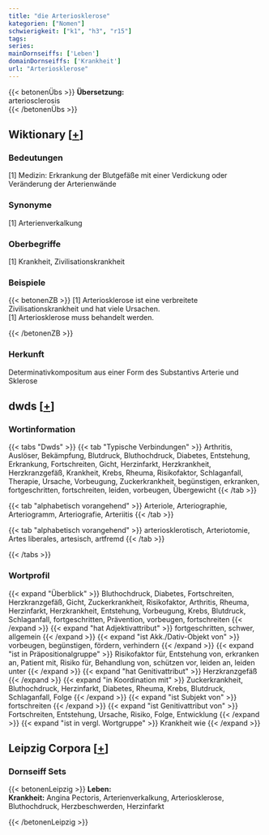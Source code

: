```yaml
---
title: "die Arteriosklerose"
kategorien: ["Nomen"]
schwierigkeit: ["k1", "h3", "r15"]
tags:
series:
mainDornseiffs: ['Leben']
domainDornseiffs: ['Krankheit']
url: "Arteriosklerose"
---
```


{{< betonenÜbs >}}
**Übersetzung:**  
arteriosclerosis  
{{< /betonenÜbs >}}

## Wiktionary [[+](https://de.wiktionary.org/wiki/Arteriosklerose)]

### Bedeutungen
[1] Medizin: Erkrankung der Blutgefäße mit einer Verdickung oder Veränderung der Arterienwände  

### Synonyme
[1] Arterienverkalkung  

### Oberbegriffe
[1] Krankheit, Zivilisationskrankheit  

### Beispiele
{{< betonenZB >}}
[1] Arteriosklerose ist eine verbreitete Zivilisationskrankheit und hat viele Ursachen.  
[1] Arteriosklerose muss behandelt werden.  

{{< /betonenZB >}}
### Herkunft
Determinativkompositum aus einer Form des Substantivs Arterie und Sklerose  



## dwds [[+](https://www.dwds.de/wb/Arteriosklerose)]

### Wortinformation
{{< tabs "Dwds" >}}
{{< tab "Typische Verbindungen" >}}
Arthritis, Auslöser, Bekämpfung, Blutdruck, Bluthochdruck, Diabetes, Entstehung, Erkrankung, Fortschreiten, Gicht, Herzinfarkt, Herzkrankheit, Herzkranzgefäß, Krankheit, Krebs, Rheuma, Risikofaktor, Schlaganfall, Therapie, Ursache, Vorbeugung, Zuckerkrankheit, begünstigen, erkranken, fortgeschritten, fortschreiten, leiden, vorbeugen, Übergewicht
{{< /tab >}}

{{< tab "alphabetisch vorangehend" >}}
Arteriole, Arteriographie, Arteriogramm, Arteriografie, Arteriitis
{{< /tab >}}

{{< tab "alphabetisch vorangehend" >}}
arteriosklerotisch, Arteriotomie, Artes liberales, artesisch, artfremd
{{< /tab >}}

{{< /tabs >}}

### Wortprofil
{{< expand "Überblick" >}} Bluthochdruck, Diabetes, Fortschreiten, Herzkranzgefäß, Gicht, Zuckerkrankheit, Risikofaktor, Arthritis, Rheuma, Herzinfarkt, Herzkrankheit, Entstehung, Vorbeugung, Krebs, Blutdruck, Schlaganfall, fortgeschritten, Prävention, vorbeugen, fortschreiten {{< /expand >}}
{{< expand "hat Adjektivattribut" >}} fortgeschritten, schwer, allgemein {{< /expand >}}
{{< expand "ist Akk./Dativ-Objekt von" >}} vorbeugen, begünstigen, fördern, verhindern {{< /expand >}}
{{< expand "ist in Präpositionalgruppe" >}} Risikofaktor für, Entstehung von, erkranken an, Patient mit, Risiko für, Behandlung von, schützen vor, leiden an, leiden unter {{< /expand >}}
{{< expand "hat Genitivattribut" >}} Herzkranzgefäß {{< /expand >}}
{{< expand "in Koordination mit" >}} Zuckerkrankheit, Bluthochdruck, Herzinfarkt, Diabetes, Rheuma, Krebs, Blutdruck, Schlaganfall, Folge {{< /expand >}}
{{< expand "ist Subjekt von" >}} fortschreiten {{< /expand >}}
{{< expand "ist Genitivattribut von" >}} Fortschreiten, Entstehung, Ursache, Risiko, Folge, Entwicklung {{< /expand >}}
{{< expand "ist in vergl. Wortgruppe" >}} Krankheit wie {{< /expand >}}

## Leipzig Corpora [[+](https://corpora.uni-leipzig.de/en/res?word=Arteriosklerose&corpusId=deu_newscrawl-public_2018)]

### Dornseiff Sets
{{< betonenLeipzig >}}
**Leben:**  
**Krankheit:** Angina Pectoris, Arterienverkalkung, Arteriosklerose, Bluthochdruck, Herzbeschwerden, Herzinfarkt  

{{< /betonenLeipzig >}}
